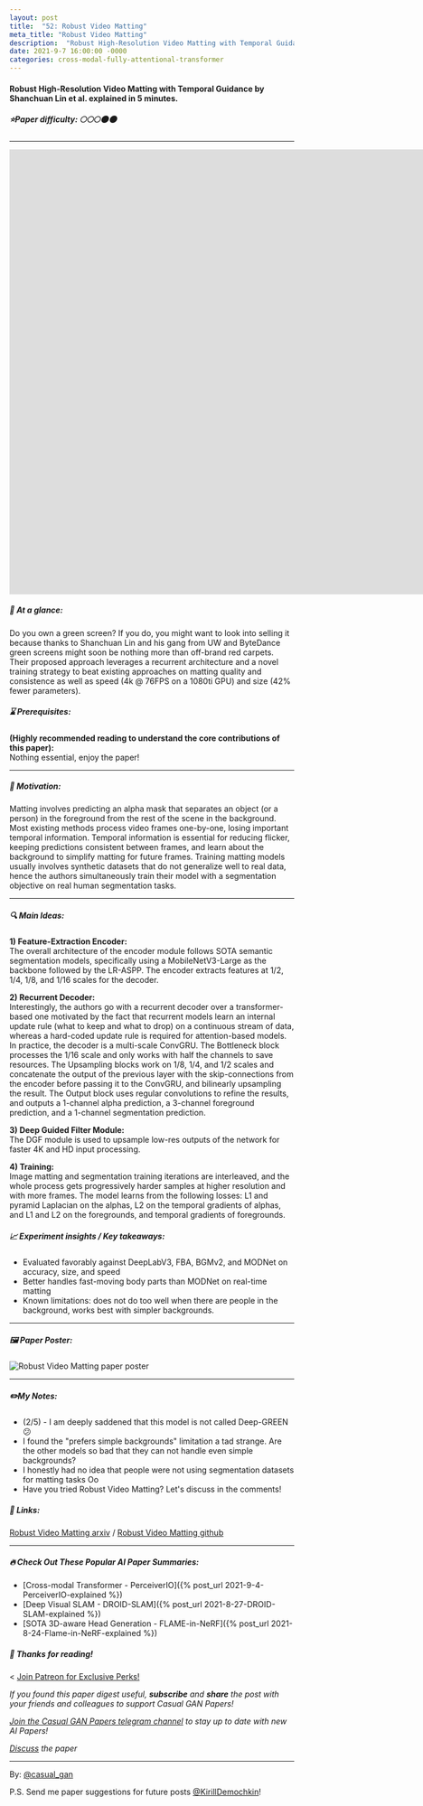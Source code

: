 ```yaml
---
layout: post
title:  "52: Robust Video Matting"
meta_title: "Robust Video Matting"
description:  "Robust High-Resolution Video Matting with Temporal Guidance by Shanchuan Lin et al. explained in 5 minutes. explained in 5 minutes."
date: 2021-9-7 16:00:00 -0000
categories: cross-modal-fully-attentional-transformer
---
```


#### Robust High-Resolution Video Matting with Temporal Guidance by Shanchuan Lin et al. explained in 5 minutes.

##### ⭐️Paper difficulty: 🌕🌕🌕🌑🌑

***

<iframe width="1813" height="788" src="https://www.youtube.com/embed/Jvzltozpbpk" title="YouTube video player" frameborder="0" allow="accelerometer; autoplay; clipboard-write; encrypted-media; gyroscope; picture-in-picture" allowfullscreen></iframe>

##### 🎯 At a glance:

Do you own a green screen? If you do, you might want to look into selling it because thanks to Shanchuan Lin and his gang from UW and ByteDance green screens might soon be nothing more than off-brand red carpets. Their proposed approach leverages a recurrent architecture and a novel training strategy tо beat existing approaches on matting quality and consistence as well as speed (4k @ 76FPS on a 1080ti GPU) and size (42% fewer parameters).

##### ⌛️ Prerequisites:

**(Highly recommended reading to understand the core contributions of this paper):**  
Nothing essential, enjoy the paper!

***

##### 🚀 Motivation:

Matting involves predicting an alpha mask that separates an object (or a person) in the foreground from the rest of the scene in the background. Most existing methods process video frames one-by-one, losing important temporal information. Temporal information is essential for reducing flicker, keeping predictions consistent between frames, and learn about the background to simplify matting for future frames. Training matting models usually involves synthetic datasets that do not generalize well to real data, hence the authors simultaneously train their model with a segmentation objective on real human segmentation tasks.

***

##### 🔍 Main Ideas:

**1)  Feature-Extraction Encoder:**  
The overall architecture of the encoder module follows SOTA semantic segmentation models, specifically using a MobileNetV3-Large as the backbone followed by the LR-ASPP. The encoder extracts features at 1/2, 1/4, 1/8, and 1/16 scales for the decoder.

**2)  Recurrent Decoder:**  
Interestingly, the authors go with a recurrent decoder over a transformer-based one motivated by the fact that recurrent models learn an internal update rule (what to keep and what to drop) on a continuous stream of data, whereas a hard-coded update rule is required for attention-based models. In practice, the decoder is a multi-scale ConvGRU. The Bottleneck block processes the 1/16 scale and only works with half the channels to save resources. The Upsampling blocks work on 1/8, 1/4, and 1/2 scales and concatenate the output of the previous layer with the skip-connections from the encoder before passing it to the ConvGRU, and bilinearly upsampling the result. The Output block uses regular convolutions to refine the results, and outputs a 1-channel alpha prediction, a 3-channel foreground prediction, and a 1-channel segmentation prediction.

**3) Deep Guided Filter Module:**  
The DGF module is used to upsample low-res outputs of the network for faster 4K and HD input processing.

**4) Training:**  
Image matting and segmentation training iterations are interleaved, and the whole process gets progressively harder samples at higher resolution and with more frames. The model learns from the following losses: L1 and pyramid Laplacian on the alphas, L2 on the temporal gradients of alphas, and L1 and L2 on the foregrounds, and temporal gradients of foregrounds.
   
##### 📈 Experiment insights / Key takeaways:

- Evaluated favorably against DeepLabV3, FBA, BGMv2, and MODNet on accuracy, size, and speed
- Better handles fast-moving body parts than MODNet on real-time matting
- Known limitations: does not do too well when there are people in the background, works best with simpler backgrounds.

***

##### 🖼️ Paper Poster:

![Robust Video Matting paper poster](/assets/images/deepgreen.png "Robust Video Matting Paper Poster")

***

##### ✏️My Notes:

- (2/5) - I am deeply saddened that this model is not called Deep-GREEN 😕
- I found the "prefers simple backgrounds" limitation a tad strange. Are the other models so bad that they can not handle even simple backgrounds?
- I honestly had no idea that people were not using segmentation datasets for matting tasks Oo
- Have you tried Robust Video Matting? Let's discuss in the comments!

##### 🔗 Links:
[Robust Video Matting arxiv](https://arxiv.org/abs/2108.11515) / [Robust Video Matting github](https://github.com/PeterL1n/RobustVideoMatting)

***

##### 🔥 Check Out These Popular AI Paper Summaries:
- [Cross-modal Transformer - PerceiverIO]({% post_url 2021-9-4-PerceiverIO-explained %})
- [Deep Visual SLAM - DROID-SLAM]({% post_url 2021-8-27-DROID-SLAM-explained %})
- [SOTA 3D-aware Head Generation - FLAME-in-NeRF]({% post_url 2021-8-24-Flame-in-NeRF-explained %})

##### 👋 Thanks for reading!
<
<a href="https://www.patreon.com/bePatron?u=53448948" data-patreon-widget-type="become-patron-button">Join Patreon for Exclusive Perks!</a><script async src="https://c6.patreon.com/becomePatronButton.bundle.js"></script>

*If you found this paper digest useful, **subscribe** and **share** the post with your friends and colleagues to support Casual GAN Papers!*

*[Join the Casual GAN Papers telegram channel](https://t.me/joinchat/KeutnzlvetRkZGZi) to stay up to date with new AI Papers!*

*[Discuss](https://t.me/casual_gans_chat) the paper*

***

By: [@casual_gan](https://t.me/joinchat/KeutnzlvetRkZGZi)

P.S. Send me paper suggestions for future posts
[@KirillDemochkin](mailto:kdemochkin@gmail.com)!
